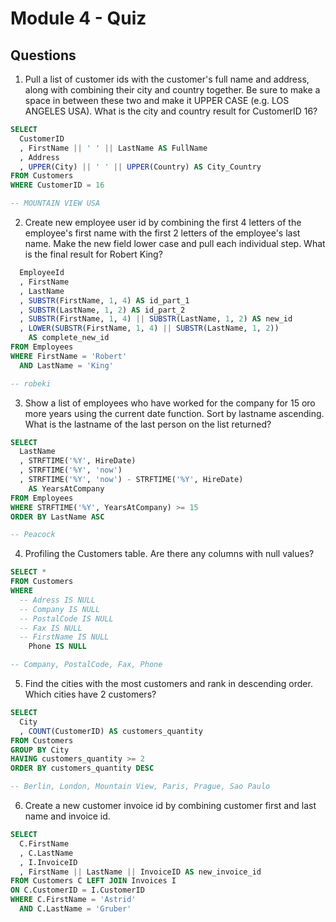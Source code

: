 # Module 4 - Quiz

## Questions
1. Pull a list of customer ids with the customer's full name and address, along with combining their city and country together. Be sure to make a space in between these two and make it UPPER CASE (e.g. LOS ANGELES USA). What is the city and country result for CustomerID 16?

```SQL
SELECT
  CustomerID
  , FirstName || ' ' || LastName AS FullName
  , Address
  , UPPER(City) || ' ' || UPPER(Country) AS City_Country
FROM Customers
WHERE CustomerID = 16

-- MOUNTAIN VIEW USA
```

2. Create new employee user id by combining the first 4 letters of the employee's first name with the first 2 letters of the employee's last name. Make the new field lower case and pull each individual step. What is the final result for Robert King?

```SQL
  EmployeeId
  , FirstName
  , LastName
  , SUBSTR(FirstName, 1, 4) AS id_part_1
  , SUBSTR(LastName, 1, 2) AS id_part_2
  , SUBSTR(FirstName, 1, 4) || SUBSTR(LastName, 1, 2) AS new_id
  , LOWER(SUBSTR(FirstName, 1, 4) || SUBSTR(LastName, 1, 2))
    AS complete_new_id
FROM Employees
WHERE FirstName = 'Robert'
  AND LastName = 'King'

-- robeki
```

3. Show a list of employees who have worked for the company for 15 oro more years using the current date function. Sort by lastname ascending. What is the lastname of the last person on the list returned?

```SQL
SELECT
  LastName
  , STRFTIME('%Y', HireDate)
  , STRFTIME('%Y', 'now')
  , STRFTIME('%Y', 'now') - STRFTIME('%Y', HireDate)
    AS YearsAtCompany
FROM Employees
WHERE STRFTIME('%Y', YearsAtCompany) >= 15
ORDER BY LastName ASC

-- Peacock
```

4. Profiling the Customers table. Are there any columns with null values?

```SQL
SELECT *
FROM Customers
WHERE 
  -- Adress IS NULL
  -- Company IS NULL
  -- PostalCode IS NULL
  -- Fax IS NULL
  -- FirstName IS NULL
    Phone IS NULL

-- Company, PostalCode, Fax, Phone
```

5. Find the cities with the most customers and rank in descending order. Which cities have 2 customers?

```SQL
SELECT
  City
  , COUNT(CustomerID) AS customers_quantity
FROM Customers
GROUP BY City
HAVING customers_quantity >= 2
ORDER BY customers_quantity DESC

-- Berlin, London, Mountain View, Paris, Prague, Sao Paulo
```

6. Create a new customer invoice id by combining customer first and last name and invoice id.

```SQL
SELECT
  C.FirstName
  , C.LastName
  , I.InvoiceID
  , FirstName || LastName || InvoiceID AS new_invoice_id
FROM Customers C LEFT JOIN Invoices I
ON C.CustomerID = I.CustomerID
WHERE C.FirstName = 'Astrid'
  AND C.LastName = 'Gruber'
```